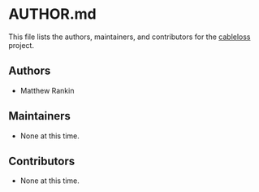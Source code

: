 # AUTHOR.md
This file lists the authors, maintainers, and contributors for the
[cableloss][] project.

## Authors
- Matthew Rankin

## Maintainers
- None at this time.

## Contributors
- None at this time.

[cableloss]: https://github.com/questrail/cableloss
